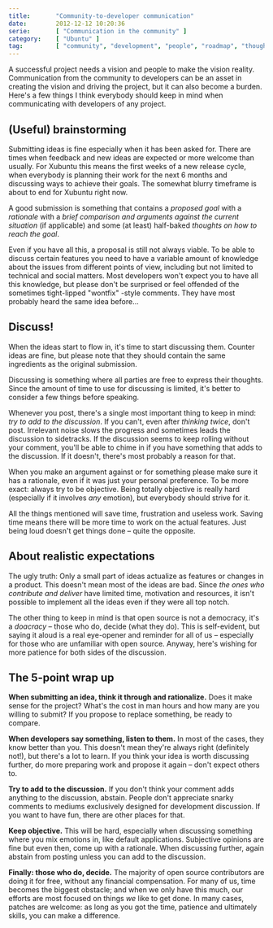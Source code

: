 ```yaml
---
title:       "Community-to-developer communication"
date:        2012-12-12 10:20:36
serie:       [ "Communication in the community" ]
category:    [ "Ubuntu" ]
tag:         [ "community", "development", "people", "roadmap", "thoughts" ]
---
```


A successful project needs a vision and people to make the vision reality. Communication from the community to developers can be an asset in creating the vision and driving the project, but it can also become a burden. Here's a few things I think everybody should keep in mind when communicating with developers of any project.

(Useful) brainstorming
----------------------

Submitting ideas is fine especially when it has been asked for. There are times when feedback and new ideas are expected or more welcome than usually. For Xubuntu this means the first weeks of a new release cycle, when everybody is planning their work for the next 6 months and discussing ways to achieve their goals. The somewhat blurry timeframe is about to end for Xubuntu right now.

A good submission is something that contains a *proposed goal* with a *rationale* with a *brief comparison and arguments against the current situation* (if applicable) and some (at least) half-baked *thoughts on how to reach the goal*.

Even if you have all this, a proposal is still not always viable. To be able to discuss certain features you need to have a variable amount of knowledge about the issues from different points of view, including but not limited to technical and social matters. Most developers won't expect you to have all this knowledge, but please don't be surprised or feel offended of the sometimes tight-lipped "wontfix" -style comments. They have most probably heard the same idea before...

Discuss!
--------

When the ideas start to flow in, it's time to start discussing them. Counter ideas are fine, but please note that they should contain the same ingredients as the original submission.

Discussing is something where all parties are free to express their thoughts. Since the amount of time to use for discussing is limited, it's better to consider a few things before speaking.

Whenever you post, there's a single most important thing to keep in mind: *try to add to the discussion*. If you can't, even after *thinking twice*, don't post. Irrelevant noise slows the progress and sometimes leads the discussion to sidetracks. If the discussion seems to keep rolling without your comment, you'll be able to chime in if you have something that adds to the discussion. If it doesn't, there's most probably a reason for that.

When you make an argument against or for something please make sure it has a rationale, even if it was just your personal preference. To be more exact: always try to be objective. Being totally objective is really hard (especially if it involves *any* emotion), but everybody should strive for it.

All the things mentioned will save time, frustration and useless work. Saving time means there will be more time to work on the actual features. Just being loud doesn't get things done – quite the opposite.

About realistic expectations
----------------------------

The ugly truth: Only a small part of ideas actualize as features or changes in a product. This doesn't mean most of the ideas are bad. Since *the ones who contribute and deliver* have limited time, motivation and resources, it isn't possible to implement all the ideas even if they were all top notch.

The other thing to keep in mind is that open source is not a democracy, it's a *doacracy* – those who do, decide (what they do). This is self-evident, but saying it aloud is a real eye-opener and reminder for all of us – especially for those who are unfamiliar with open source. Anyway, here's wishing for more patience for both sides of the discussion.

The 5-point wrap up
-------------------

**When submitting an idea, think it through and rationalize.** Does it make sense for the project? What's the cost in man hours and how many are you willing to submit? If you propose to replace something, be ready to compare.

**When developers say something, listen to them.** In most of the cases, they know better than you. This doesn't mean they're always right (definitely not!), but there's a lot to learn. If you think your idea is worth discussing further, do more preparing work and propose it again – don't expect others to.

**Try to add to the discussion.** If you don't think your comment adds anything to the discussion, abstain. People don't appreciate snarky comments to mediums exclusively designed for development discussion. If you want to have fun, there are other places for that.

**Keep objective.** This will be hard, especially when discussing something where you mix emotions in, like default applications. Subjective opinions are fine but even then, come up with a rationale. When discussing further, again abstain from posting unless you can add to the discussion.

**Finally: those who do, decide.** The majority of open source contributors are doing it for free, without any financial compensation. For many of us, time becomes the biggest obstacle; and when we only have this much, our efforts are most focused on things *we* like to get done. In many cases, patches are welcome: as long as you got the time, patience and ultimately skills, you can make a difference.
